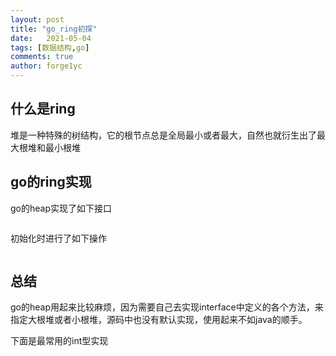 ```yaml
---
layout: post
title: "go_ring初探"
date:   2021-05-04
tags: [数据结构,go]
comments: true
author: forge1yc 
---
```


## 什么是ring
堆是一种特殊的树结构，它的根节点总是全局最小或者最大，自然也就衍生出了最大根堆和最小根堆

## go的ring实现
go的heap实现了如下接口
```go
```
初始化时进行了如下操作
```go
```
## 总结
go的heap用起来比较麻烦，因为需要自己去实现interface中定义的各个方法，来指定大根堆或者小根堆，源码中也没有默认实现，使用起来不如java的顺手。

下面是最常用的int型实现
```go

```







